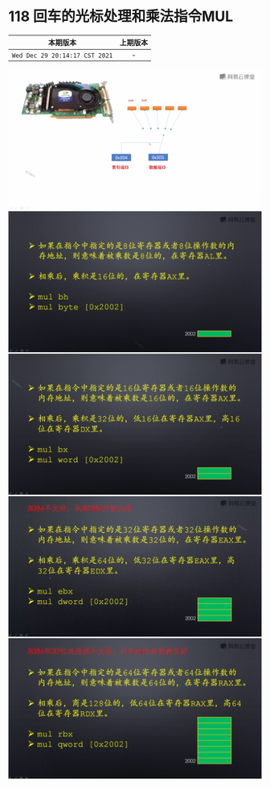 # 118 回车的光标处理和乘法指令MUL

|本期版本| 上期版本
|:---:|:---:
`Wed Dec 29 20:14:17 CST 2021` | -

<img src="./118-01.png" />
<img src="./118-02.png" />
<img src="./118-03.png" />
<img src="./118-04.png" />
<img src="./118-05.png" />

